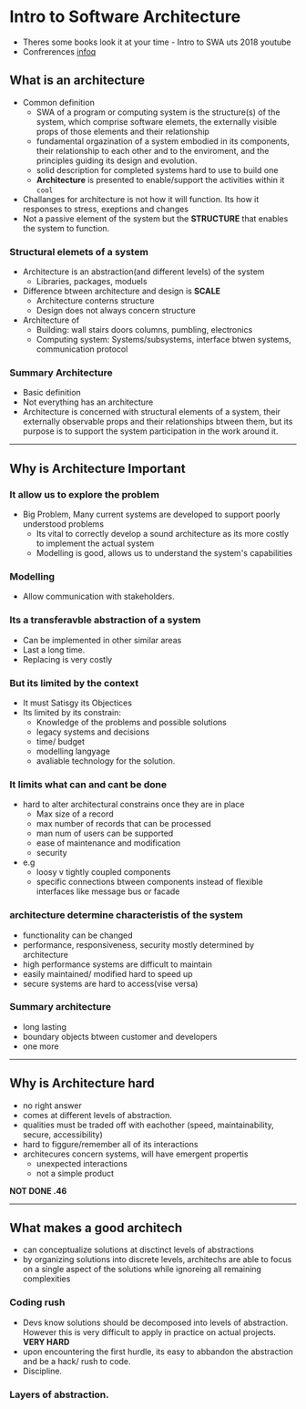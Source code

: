 # Intro to Software Architecture

- Theres some books look it at your time - Intro to SWA uts 2018 youtube
- Confrerences [infoq](www.infoq.com)

## What is an architecture

- Common definition
  - SWA of a program or computing system is the structure(s) of the system, which comprise software elemets, the externally visible props of those elements and their relationship
  - fundamental orgazination of a system embodied in its components, their relationship to each other and to the enviroment, and the principles guiding its design and evolution.
  - solid description for completed systems hard to use to build one
  - **Architecture** is presented to enable/support the activities within it `cool`
- Challanges for architecture is not how it will function. Its how it responses to stress, exeptions and changes
- Not a passive element of the system but the **STRUCTURE** that enables the system to function.

### Structural elemets of a system

- Architecture is an abstraction(and different levels) of the system
  - Libraries, packages, moduels
- Difference btween architecture and design is **SCALE**
  - Architecture conterns structure
  - Design does not always concern structure
- Architecture of 
  - Building: wall stairs doors columns, pumbling, electronics
  - Computing system: Systems/subsystems, interface btwen systems, communication protocol

### Summary Architecture

- Basic definition
- Not everything has an architecture
- Architecture is concerned with structural elements of a system, their externally observable props and their relationships btween them, but its purpose is to support the system participation in the work around it.

---

## Why is Architecture Important

### It allow us to explore the problem

- Big Problem, Many current systems are developed to support poorly understood problems
  - Its vital to correctly develop a sound architecture as its more costly to implement the actual system
  - Modelling is good, allows us to understand the system's capabilities

### Modelling

- Allow communication with stakeholders.

### Its a transferavble abstraction of a system

- Can be implemented in other similar areas
- Last a long time.
- Replacing is very costly

### But its limited by the context

- It must Satisgy its Objectices
- Its limited by its constrain:
  - Knowledge of the problems and possible solutions
  - legacy systems and decisions
  - time/ budget
  - modelling langyage
  - avaliable technology for the solution.

### It limits what can and cant be done

- hard to alter architectural constrains once they are in place
  - Max size of a record
  - max number of records that can be processed
  - man num of users can be supported
  - ease of maintenance and modification
  - security
- e.g
  - loosy v tightly coupled components
  - specific connections btween components instead of flexible interfaces like message bus or facade

### architecture determine characteristis of the system

- functionality can be changed
- performance, responsiveness, security mostly determined by architecture
- high performance systems are difficult to maintain
- easily maintained/ modified hard to speed up
- secure systems are hard to access(vise versa)

### Summary architecture

- long lasting
- boundary objects btween customer and developers
- one more

---

## Why is Architecture hard

- no right answer
- comes at different levels of abstraction.
- qualities must be traded off with eachother (speed, maintainability, secure, accessibility)
- hard to figgure/remember all of its interactions
- architecures concern systems, will have emergent propertis
  - unexpected interactions
  - not a simple product

**NOT DONE .46**

---

## What makes a good architech

- can conceptualize solutions at disctinct levels of abstractions
- by organizing solutions into discrete levels, architechs are able to focus on a single aspect of the solutions while ignoreing all remaining complexities

### Coding rush

- Devs know solutions should be decomposed into levels of abstraction. However this is very difficult to apply in practice on actual projects. **VERY HARD**
- upon encountering the first hurdle, its easy to abbandon the abstraction and be a hack/ rush to code.
- Discipline.

### Layers of abstraction.
